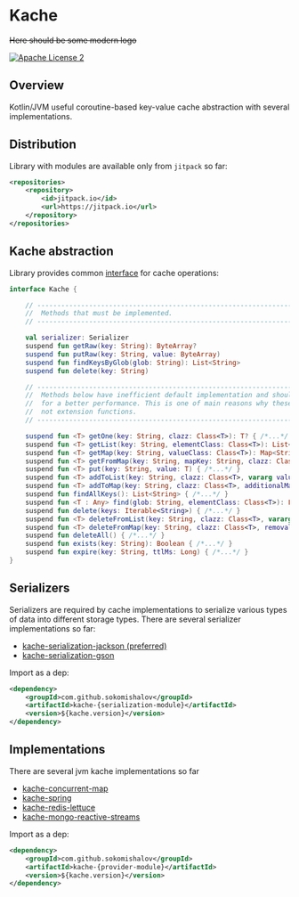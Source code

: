 Kache
========
~~Here should be some modern logo~~

[![Apache License 2](https://img.shields.io/badge/license-ASF2-blue.svg)](https://www.apache.org/licenses/LICENSE-2.0.txt)


## Overview
Kotlin/JVM useful coroutine-based key-value cache abstraction with several implementations.

## Distribution
Library with modules are available only from `jitpack` so far:
```xml
<repositories>
    <repository>
        <id>jitpack.io</id>
        <url>https://jitpack.io</url>
    </repository>
</repositories>
```

## Kache abstraction
Library provides common [interface](./kache-core/src/main/kotlin/ru/sokomishalov/kache/core/Kache.kt) for cache operations:
```kotlin
interface Kache {

    // -----------------------------------------------------------------------------------//
    //  Methods that must be implemented.                                                 //
    // -----------------------------------------------------------------------------------//

    val serializer: Serializer
    suspend fun getRaw(key: String): ByteArray?
    suspend fun putRaw(key: String, value: ByteArray)
    suspend fun findKeysByGlob(glob: String): List<String>
    suspend fun delete(key: String)

    // -------------------------------------------------------------------------------------//
    //  Methods below have inefficient default implementation and should be overridden      // 
    //  for a better performance. This is one of main reasons why these methods are         //
    //  not extension functions.                                                            //
    // -------------------------------------------------------------------------------------//

    suspend fun <T> getOne(key: String, clazz: Class<T>): T? { /*...*/ }
    suspend fun <T> getList(key: String, elementClass: Class<T>): List<T> { /*...*/ }
    suspend fun <T> getMap(key: String, valueClass: Class<T>): Map<String, T> { /*...*/ }
    suspend fun <T> getFromMap(key: String, mapKey: String, clazz: Class<T>): T? { /*...*/ }
    suspend fun <T> put(key: String, value: T) { /*...*/ }
    suspend fun <T> addToList(key: String, clazz: Class<T>, vararg values: T): List<T> { /*...*/ }
    suspend fun <T> addToMap(key: String, clazz: Class<T>, additionalMap: Map<String, T>): Map<String, T> { /*...*/ }
    suspend fun findAllKeys(): List<String> { /*...*/ }
    suspend fun <T : Any> find(glob: String, elementClass: Class<T>): List<T> { /*...*/ }
    suspend fun delete(keys: Iterable<String>) { /*...*/ }
    suspend fun <T> deleteFromList(key: String, clazz: Class<T>, vararg values: T): List<T> { /*...*/ }
    suspend fun <T> deleteFromMap(key: String, clazz: Class<T>, removalMap: Map<String, T>): Map<String, T> { /*...*/ }
    suspend fun deleteAll() { /*...*/ }
    suspend fun exists(key: String): Boolean { /*...*/ }
    suspend fun expire(key: String, ttlMs: Long) { /*...*/ }
}
```

## Serializers
Serializers are required by cache implementations to serialize various types of data into different 
storage types. There are several serializer implementations so far:
- [kache-serialization-jackson (preferred)](./serializers/kache-serialization-jackson/src/main/kotlin/ru/sokomishalov/kache/serialization/JacksonSerializer.kt)
- [kache-serialization-gson](./serializers/kache-serialization-gson/src/main/kotlin/ru/sokomishalov/kache/serialization/GsonSerializer.kt)

Import as a dep:
```xml
<dependency>
    <groupId>com.github.sokomishalov</groupId>
    <artifactId>kache-{serialization-module}</artifactId>
    <version>${kache.version}</version>
</dependency>
```

## Implementations
There are several jvm kache implementations so far
- [kache-concurrent-map](./providers/kache-concurrent-map/src/main/kotlin/ru/sokomishalov/kache/provider/ConcurrentMapKache.kt)
- [kache-spring](./providers/kache-spring/src/main/kotlin/ru/sokomishalov/kache/provider/SpringKache.kt)
- [kache-redis-lettuce](./providers/redis/kache-redis-lettuce/src/main/kotlin/ru/sokomishalov/kache/provider/RedisLettuceKache.kt)
- [kache-mongo-reactive-streams](./providers/mongo/kache-mongo-reactive-streams/src/main/kotlin/ru/sokomishalov/kache/provider/MongoReactiveStreamsKache.kt)

Import as a dep:
```xml
<dependency>
    <groupId>com.github.sokomishalov</groupId>
    <artifactId>kache-{provider-module}</artifactId>
    <version>${kache.version}</version>
</dependency>
```